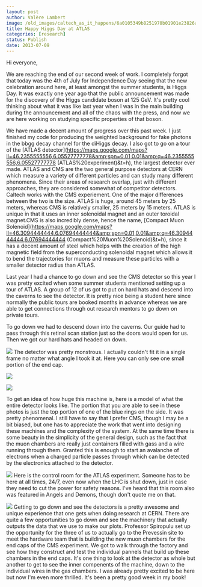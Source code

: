 ```yaml
---
layout: post
author: Valère Lambert
image: /old_images/caltech_as_it_happens/6a0105349b8251970b01901e23826a970b.jpg
title: Happy Higgs Day at ATLAS 
categories: [research]
status: Publish
date: 2013-07-09
---
```



Hi everyone,

We are reaching the end of our second week of work. I completely forgot that today was the 4th of July for Independence Day seeing that the new celebration around here, at least amongst the summer students, is Higgs Day. It was exactly one year ago that the public announcement was made for the discovery of the Higgs candidate boson at 125 GeV. It's pretty cool thinking about what it was like last year when I was in the main building during the announcement and all of the chaos with the press, and now we are here working on studying specific properties of that boson.

We have made a decent amount of progress over this past week. I just finished my code for producing the weighted background for fake photons in the bbgg decay channel for the diHiggs decay. I also got to go on a tour of the [ATLAS detector](https://maps.google.com/maps?ll=46.2355555556,6.05527777778&amp;spn=0.01,0.01&amp;q=46.2355555556,6.05527777778 (ATLAS%20experiment)&amp;t=h), the largest detector ever made. ATLAS and CMS are the two general purpose detectors at CERN which measure a variety of different particles and can study many different phenomena. Since their areas of research overlap, just with different approaches, they are considered somewhat of competitor detectors. Caltech works with the CMS experiement. One of the major differences between the two is the size. ATLAS is huge, around 45 meters by 25 meters, whereas CMS is relatively smaller, 25 meters by 15 meters. ATLAS is unique in that it uses an inner solenoidal magnet and an outer toroidal magnet.CMS is also incredibly dense, hence the name, [Compact Muon Solenoid](https://maps.google.com/maps?ll=46.3094444444,6.07694444444&amp;spn=0.01,0.01&amp;q=46.3094444444,6.07694444444 (Compact%20Muon%20Solenoid)&amp;t=h), since it has a decent amount of steel which helps with the creation of the high magnetic field from the superconducting solenoidal magnet which allows it to bend the trajectories for muons and measure these particles with a smaller detector radius than ATLAS.

Last year I had a chance to go down and see the CMS detector so this year I was pretty excited when some summer students mentioned setting up a tour of ATLAS. A group of 12 of us got to put on hard hats and descend into the caverns to see the detector. It is pretty nice being a student here since normally the public tours are booked months in advance whereas we are able to get connections through out research mentors to go down on private tours.

To go down we had to descend down into the caverns. Our guide had to pass through this retinal scan station just so the doors would open for us. Then we got our hard hats and headed on down.


![](/old_images/caltech_as_it_happens/6a0105349b8251970b01901e2383aa970b.jpg)
The detector was pretty monstrous. I actually couldn't fit it in a single frame no matter what angle I took it at. Here you can only see one small portion of the end cap.


![](/old_images/caltech_as_it_happens/6a0105349b8251970b01901e23833a970b.jpg)


![](/old_images/caltech_as_it_happens/6a0105349b8251970b019104198a1e970c.jpg)

To get an idea of how huge this machine is, here is a model of what the entire detector looks like. The portion that you are able to see in these photos is just the top portion of one of the blue rings on the side. It was pretty phenomenal. I still have to say that I prefer CMS, though I may be a bit biased, but one has to appreciate the work that went into designing these machines and the complexity of the system. At the same time there is some beauty in the simplicity of the general design, such as the fact that the muon chambers are really just containers filled with gass and a wire running through them. Granted this is enough to start an avalanche of electrons when a charged particle passes through which can be detected by the electronics attached to the detector.


![](/old_images/caltech_as_it_happens/6a0105349b8251970b0192abe2be33970d.jpg)
Here is the control room for the ATLAS experiment. Someone has to be here at all times, 24/7, even now when the LHC is shut down, just in case they need to cut the power for safety reasons. I've heard that this room also was featured in Angels and Demons, though don't quote me on that.


![](/old_images/caltech_as_it_happens/6a0105349b8251970b01901e238553970b.jpg)
Getting to go down and see the detectors is a pretty awesome and unique experience that one gets when doing research at CERN. There are quite a few opportunities to go down and see the machinery that actually outputs the data that we use to make our plots. Professor Spiropulu set up the opportunity for the three of us to actually go to the Prevessin site to meet the hardware team that is building the new muon chambers for the end caps of the CMS experiment. We got to walk through the factory and see how they construct and test the individual pannels that build up these chambers in the end caps. It's one thing to look at the detector as whole but another to get to see the inner compenents of the machine, down to the individual wires in the gas chambers. I was already pretty excited to be here but now I'm even more thrilled. It's been a pretty good week in my book!

